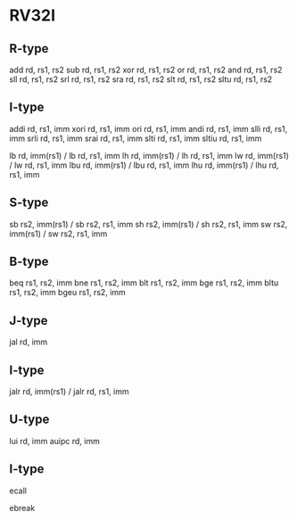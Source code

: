 # RV32I

## R-type
add  rd, rs1, rs2
sub  rd, rs1, rs2
xor  rd, rs1, rs2
or   rd, rs1, rs2
and  rd, rs1, rs2
sll  rd, rs1, rs2
srl  rd, rs1, rs2
sra  rd, rs1, rs2
slt  rd, rs1, rs2
sltu rd, rs1, rs2

## I-type
addi  rd, rs1, imm
xori  rd, rs1, imm
ori   rd, rs1, imm
andi  rd, rs1, imm
slli  rd, rs1, imm
srli  rd, rs1, imm
srai  rd, rs1, imm
slti  rd, rs1, imm
sltiu rd, rs1, imm

lb  rd, imm(rs1) / lb  rd, rs1, imm
lh  rd, imm(rs1) / lh  rd, rs1, imm
lw  rd, imm(rs1) / lw  rd, rs1, imm
lbu rd, imm(rs1) / lbu rd, rs1, imm
lhu rd, imm(rs1) / lhu rd, rs1, imm

## S-type
sb  rs2, imm(rs1) / sb rs2, rs1, imm
sh  rs2, imm(rs1) / sh rs2, rs1, imm
sw  rs2, imm(rs1) / sw rs2, rs1, imm

## B-type
beq  rs1, rs2, imm
bne  rs1, rs2, imm
blt  rs1, rs2, imm
bge  rs1, rs2, imm
bltu rs1, rs2, imm
bgeu rs1, rs2, imm

## J-type
jal  rd, imm

## I-type
jalr rd, imm(rs1) / jalr rd, rs1, imm

## U-type
lui   rd, imm
auipc rd, imm

## I-type
ecall

ebreak
